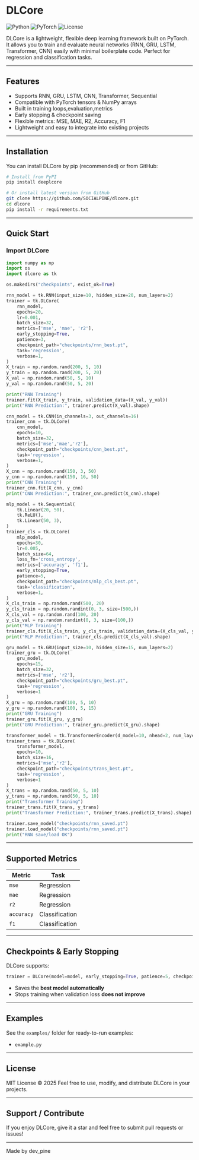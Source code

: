 # DLCore

![Python](https://img.shields.io/badge/python-3.11%2B-blue)
![PyTorch](https://img.shields.io/badge/PyTorch-2.8-green)
![License](https://img.shields.io/badge/license-MIT-orange)

DLCore is a lightweight, flexible deep learning framework built on PyTorch.
It allows you to train and evaluate neural networks (RNN, GRU, LSTM, Transformer, CNN) easily with minimal boilerplate code. Perfect for regression and classification tasks.

---

## Features

* Supports RNN, GRU, LSTM, CNN, Transformer, Sequential
* Compatible with PyTorch tensors & NumPy arrays
* Built in training loops,evaluation,metrics
* Early stopping & checkpoint saving
* Flexible metrics: MSE, MAE, R2, Accuracy, F1
* Lightweight and easy to integrate into existing projects

---

## Installation

You can install DLCore by pip (recommended) or from GitHub:

```bash
# Install from PyPI
pip install deeplcore

# Or install latest version from GitHub
git clone https://github.com/SOCIALPINE/dlcore.git
cd dlcore
pip install -r requirements.txt


```

---

## Quick Start

### Import DLCore

```python
import numpy as np
import os
import dlcore as tk

os.makedirs("checkpoints", exist_ok=True)

rnn_model = tk.RNN(input_size=10, hidden_size=20, num_layers=2)
trainer = tk.DLCore(
    rnn_model,
    epochs=20,
    lr=0.001,
    batch_size=32,
    metrics=['mse', 'mae', 'r2'],
    early_stopping=True,
    patience=3,
    checkpoint_path="checkpoints/rnn_best.pt",
    task='regression',
    verbose=1,
)
X_train = np.random.rand(200, 5, 10)
y_train = np.random.rand(200, 5, 20)
X_val = np.random.rand(50, 5, 10)
y_val = np.random.rand(50, 5, 20)

print("RNN Training")
trainer.fit(X_train, y_train, validation_data=(X_val, y_val))
print("RNN Prediction:", trainer.predict(X_val).shape)

cnn_model = tk.CNN(in_channels=3, out_channels=16)
trainer_cnn = tk.DLCore(
    cnn_model,
    epochs=10,
    batch_size=32,
    metrics=['mse','mae','r2'],
    checkpoint_path="checkpoints/cnn_best.pt",
    task='regression',
    verbose=1,
)
X_cnn = np.random.rand(150, 3, 50)
y_cnn = np.random.rand(150, 16, 50)
print("CNN Training")
trainer_cnn.fit(X_cnn, y_cnn)
print("CNN Prediction:", trainer_cnn.predict(X_cnn).shape)

mlp_model = tk.Sequential(
    tk.Linear(20, 50),
    tk.ReLU(),
    tk.Linear(50, 3),
)
trainer_cls = tk.DLCore(
    mlp_model,
    epochs=30,
    lr=0.005,
    batch_size=64,
    loss_fn='cross_entropy',
    metrics=['accuracy', 'f1'],
    early_stopping=True,
    patience=5,
    checkpoint_path="checkpoints/mlp_cls_best.pt",
    task='classification',
    verbose=1,
)
X_cls_train = np.random.rand(500, 20)
y_cls_train = np.random.randint(0, 3, size=(500,))
X_cls_val = np.random.rand(100, 20)
y_cls_val = np.random.randint(0, 3, size=(100,))
print("MLP Training")
trainer_cls.fit(X_cls_train, y_cls_train, validation_data=(X_cls_val, y_cls_val))
print("MLP Prediction:", trainer_cls.predict(X_cls_val).shape)

gru_model = tk.GRU(input_size=10, hidden_size=15, num_layers=2)
trainer_gru = tk.DLCore(
    gru_model,
    epochs=15,
    batch_size=32,
    metrics=['mse', 'r2'],
    checkpoint_path="checkpoints/gru_best.pt",
    task='regression',
    verbose=1
)
X_gru = np.random.rand(100, 5, 10)
y_gru = np.random.rand(100, 5, 15)
print("GRU Training")
trainer_gru.fit(X_gru, y_gru)
print("GRU Prediction:", trainer_gru.predict(X_gru).shape)

transformer_model = tk.TransformerEncoder(d_model=10, nhead=2, num_layers=2)
trainer_trans = tk.DLCore(
    transformer_model,
    epochs=10,
    batch_size=16,
    metrics=['mse','r2'],
    checkpoint_path="checkpoints/trans_best.pt",
    task='regression',
    verbose=1
)
X_trans = np.random.rand(50, 5, 10)
y_trans = np.random.rand(50, 5, 10)
print("Transformer Training")
trainer_trans.fit(X_trans, y_trans)
print("Transformer Prediction:", trainer_trans.predict(X_trans).shape)

trainer.save_model("checkpoints/rnn_saved.pt")
trainer.load_model("checkpoints/rnn_saved.pt")
print("RNN save/load OK")

```

---

## Supported Metrics

| Metric     | Task           |
| ---------- | -------------- |
| `mse`      | Regression     |
| `mae`      | Regression     |
| `r2`       | Regression     |
| `accuracy` | Classification |
| `f1`       | Classification |

---

## Checkpoints & Early Stopping

DLCore supports:

```python
trainer = DLCore(model=model, early_stopping=True, patience=5, checkpoint_path='best_model.pth')
```

* Saves the **best model automatically**
* Stops training when validation loss **does not improve**

---

## Examples

See the `examples/` folder for ready-to-run examples:

* `example.py`
---

## License

MIT License © 2025
Feel free to use, modify, and distribute DLCore in your projects.

---

##  Support / Contribute

If you enjoy DLCore, give it a star and feel free to submit pull requests or issues!

---

Made by dev_pine
